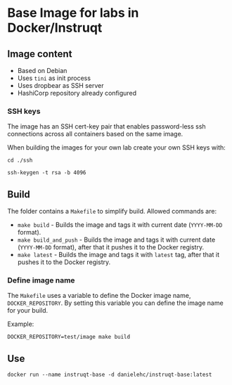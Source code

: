 # Base Image for labs in Docker/Instruqt

## Image content

* Based on Debian
* Uses `tini` as init process     
* Uses dropbear as SSH server
* HashiCorp repository already configured


### SSH keys

The image has an SSH cert-key pair that enables password-less ssh connections
across all containers based on the same image. 

When building the images for your own lab create your own SSH keys with:

```shell
cd ./ssh
```

```shell
ssh-keygen -t rsa -b 4096
```

## Build

The folder contains a `Makefile` to simplify build. Allowed commands are:

* `make build` - Builds the image and tags it with current date (`YYYY-MM-DD` format).
* `make build_and_push` - Builds the image and tags it with current date (`YYYY-MM-DD` format), after that it pushes it to the Docker registry.
* `make latest` - Builds the image and tags it with `latest` tag, after that it pushes it to the Docker registry.

### Define image name

The `Makefile` uses a variable to define the Docker image name, `DOCKER_REPOSITORY`.
By setting this variable you can define the image name for your build.


Example:

```
DOCKER_REPOSITORY=test/image make build
```

## Use

```
docker run --name instruqt-base -d danielehc/instruqt-base:latest
```




